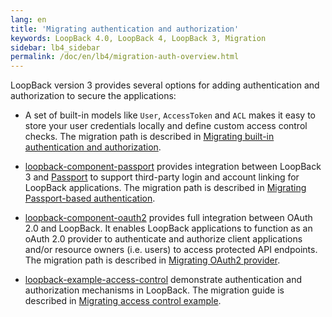 ```yaml
---
lang: en
title: 'Migrating authentication and authorization'
keywords: LoopBack 4.0, LoopBack 4, LoopBack 3, Migration
sidebar: lb4_sidebar
permalink: /doc/en/lb4/migration-auth-overview.html
---
```


LoopBack version 3 provides several options for adding authentication and
authorization to secure the applications:

- A set of built-in models like `User`, `AccessToken` and `ACL` makes it easy to
  store your user credentials locally and define custom access control checks.
  The migration path is described in
  [Migrating built-in authentication and authorization](./built-in.md).

- [loopback-component-passport](https://github.com/strongloop/loopback-component-passport)
  provides integration between LoopBack 3 and
  [Passport](http://www.passportjs.org) to support third-party login and account
  linking for LoopBack applications. The migration path is described in
  [Migrating Passport-based authentication](./passport.md).

- [loopback-component-oauth2](https://github.com/strongloop/loopback-component-oauth2)
  provides full integration between OAuth 2.0 and LoopBack. It enables LoopBack
  applications to function as an oAuth 2.0 provider to authenticate and
  authorize client applications and/or resource owners (i.e. users) to access
  protected API endpoints. The migration path is described in
  [Migrating OAuth2 provider](./oauth2.md).

- [loopback-example-access-control](https://github.com/strongloop/loopback-example-access-control)
  demonstrate authentication and authorization mechanisms in LoopBack. The
  migration guide is described in
  [Migrating access control example](./example.md).
